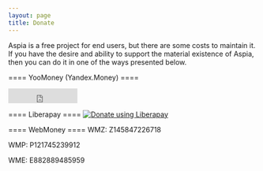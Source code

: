 ```yaml
---
layout: page
title: Donate
---
```


Aspia is a free project for end users, but there are some costs to maintain it. If you have the desire and ability to support the material existence of Aspia, then you can do it in one of the ways presented below.

==== YooMoney (Yandex.Money) ====
<iframe src="https://yoomoney.ru/quickpay/button-widget?targets=%D0%9F%D0%BE%D0%B4%D0%B4%D0%B5%D1%80%D0%B6%D0%B0%D1%82%D1%8C%20Aspia&amp;default-sum=500&amp;button-text=11&amp;yamoney-payment-type=on&amp;button-size=s&amp;button-color=orange&amp;successURL=https%3A%2F%2Faspia.org%2Fru&amp;quickpay=small&amp;account=41001133379240&amp;" width="140" height="30" frameborder="0" scrolling="no"></iframe>


==== Liberapay ====
<a href="https://liberapay.com/dchapyshev/donate"><img src="https://liberapay.com/assets/widgets/donate.svg" alt="Donate using Liberapay" /></a>


==== WebMoney ====
WMZ: Z145847226718

WMP: P121745239912

WME: E882889485959